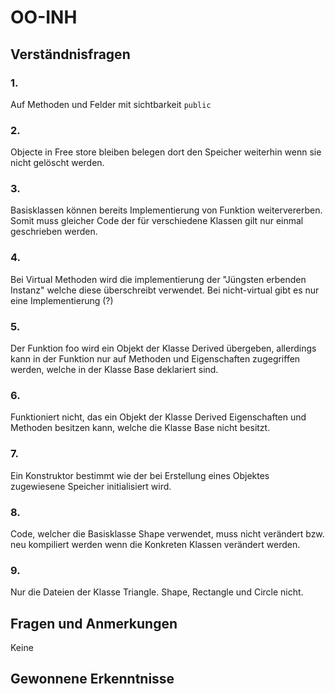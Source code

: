 # OO-INH

## Verständnisfragen

### 1.  

Auf Methoden und Felder mit sichtbarkeit `public`  


### 2.

Objecte in Free store bleiben belegen dort den Speicher weiterhin wenn sie nicht gelöscht werden.  


### 3.

Basisklassen können bereits Implementierung von Funktion weitervererben. Somit muss gleicher Code der für verschiedene Klassen gilt nur einmal geschrieben werden.  
 

### 4.

Bei Virtual Methoden wird die implementierung der "Jüngsten erbenden Instanz" welche diese überschreibt verwendet. Bei nicht-virtual gibt es nur eine Implementierung (?)

### 5.

Der Funktion foo wird ein Objekt der Klasse Derived übergeben, allerdings kann in der Funktion nur auf Methoden und Eigenschaften zugegriffen werden, welche in der Klasse Base deklariert sind.  

### 6.

Funktioniert nicht, das ein Objekt der Klasse Derived Eigenschaften und Methoden besitzen kann, welche die Klasse Base nicht besitzt.  

### 7.

Ein Konstruktor bestimmt wie der bei Erstellung eines Objektes zugewiesene Speicher initialisiert wird.  

### 8.

Code, welcher die Basisklasse Shape verwendet, muss nicht verändert bzw. neu kompiliert werden wenn die Konkreten Klassen verändert werden.  

### 9.

Nur die Dateien der Klasse Triangle. Shape, Rectangle und Circle nicht.  

## Fragen und Anmerkungen 

Keine


## Gewonnene Erkenntnisse

